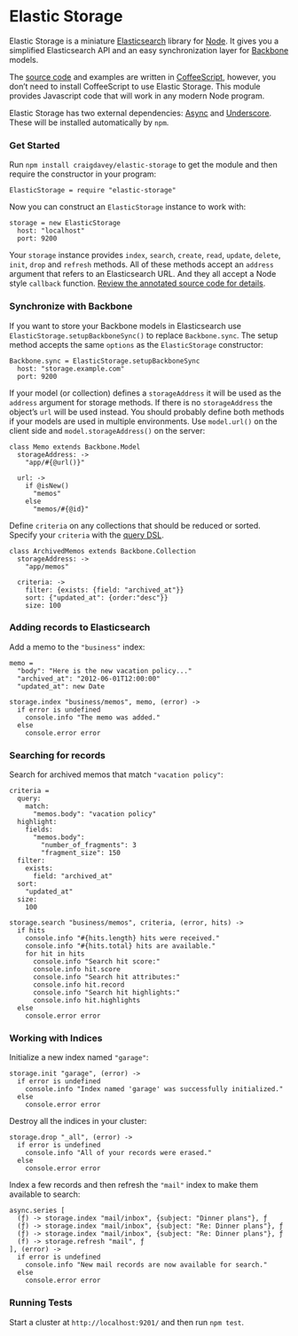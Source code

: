# Elastic Storage

Elastic Storage is a miniature [Elasticsearch](http://elasticsearch.org) library for [Node](http://nodejs.org).
It gives you a simplified Elasticsearch API and an easy synchronization layer for [Backbone](http://backbonejs.org) models.

The [source code](https://github.com/craigdavey/elastic-storage) and examples are written in [CoffeeScript](http://coffeescript.org), however,
you don’t need to install CoffeeScript to use Elastic Storage.
This module provides Javascript code that will work in any modern Node program.

Elastic Storage has two external dependencies: [Async](https://github.com/caolan/async) and [Underscore](http://underscorejs.org). These will be installed automatically by `npm`.

### Get Started

Run `npm install craigdavey/elastic-storage` to get the module and then require the constructor in your program:

    ElasticStorage = require "elastic-storage"

Now you can construct an `ElasticStorage` instance to work with:

    storage = new ElasticStorage
      host: "localhost"
      port: 9200

Your `storage` instance provides `index`, `search`, `create`, `read`, `update`, `delete`, `init`, `drop` and `refresh` methods. All of these methods accept an `address` argument that refers to an Elasticsearch URL. And they all accept a Node style `callback` function. [Review the annotated source code for details](https://craigdavey.github.io/elastic-storage/docs/index.html).

### Synchronize with Backbone

If you want to store your Backbone models in Elasticsearch use `ElasticStorage.setupBackboneSync()` to replace `Backbone.sync`. The setup method accepts the same `options` as the `ElasticStorage` constructor:

    Backbone.sync = ElasticStorage.setupBackboneSync
      host: "storage.example.com"
      port: 9200

If your model (or collection) defines a `storageAddress` it will be used
as the `address` argument for storage methods. If there is no `storageAddress`
the object’s `url` will be used instead. You should probably define both
methods if your models are used in multiple environments. Use `model.url()`
on the client side and `model.storageAddress()` on the server:

    class Memo extends Backbone.Model
      storageAddress: ->
        "app/#{@url()}"

      url: ->
        if @isNew()
          "memos"
        else
          "memos/#{@id}"

Define `criteria` on any collections that should be reduced or sorted.
Specify your `criteria` with the [query DSL](http://www.elasticsearch.org/guide/reference/query-dsl/).

    class ArchivedMemos extends Backbone.Collection
      storageAddress: ->
        "app/memos"

      criteria: ->
        filter: {exists: {field: "archived_at"}}
        sort: {"updated_at": {order:"desc"}}
        size: 100


### Adding records to Elasticsearch

Add a memo to the `"business"` index:

    memo =
      "body": "Here is the new vacation policy..."
      "archived_at": "2012-06-01T12:00:00"
      "updated_at": new Date

    storage.index "business/memos", memo, (error) ->
      if error is undefined
        console.info "The memo was added."
      else
        console.error error


### Searching for records

Search for archived memos that match `"vacation policy"`:

    criteria =
      query:
        match:
          "memos.body": "vacation policy"
      highlight:
        fields:
          "memos.body":
            "number_of_fragments": 3
            "fragment_size": 150
      filter:
        exists:
          field: "archived_at"
      sort:
        "updated_at"
      size:
        100

    storage.search "business/memos", criteria, (error, hits) ->
      if hits
        console.info "#{hits.length} hits were received."
        console.info "#{hits.total} hits are available."
        for hit in hits
          console.info "Search hit score:"
          console.info hit.score
          console.info "Search hit attributes:"
          console.info hit.record
          console.info "Search hit highlights:"
          console.info hit.highlights
      else
        console.error error


### Working with Indices

Initialize a new index named `"garage"`:

    storage.init "garage", (error) ->
      if error is undefined
        console.info "Index named 'garage' was successfully initialized."
      else
        console.error error


Destroy all the indices in your cluster:

    storage.drop "_all", (error) ->
      if error is undefined
        console.info "All of your records were erased."
      else
        console.error error


Index a few records and then refresh the `"mail"` index to make them available to search:

    async.series [
      (ƒ) -> storage.index "mail/inbox", {subject: "Dinner plans"}, ƒ
      (ƒ) -> storage.index "mail/inbox", {subject: "Re: Dinner plans"}, ƒ
      (ƒ) -> storage.index "mail/inbox", {subject: "Re: Dinner plans"}, ƒ
      (f) -> storage.refresh "mail", ƒ
    ], (error) ->
      if error is undefined
        console.info "New mail records are now available for search."
      else
        console.error error


### Running Tests

Start a cluster at `http://localhost:9201/` and then run `npm test`.
